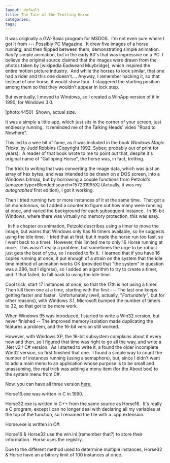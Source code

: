 ```yaml
---
layout: default
title: The Tale of the Trotting Horse
categories: 
tags: 
---
```


  <p>It was originally a GW-Basic program for MSDOS.  I'm not even sure where I got it from --- Possibly PC Magazine.  It drew five images of a horse running, and then flipped between them, demonstrating simple animation.  <em>Really </em>simple animation, but in the early 80's that was impressive on a PC. I believe the original source claimed that the images were drawn from the photos taken by [wikipedia:Eadweard Muybridge], which inspired the entire motion picture industry.  And while the horses to look similar, that one had a rider and this one doesn't.... Anyway, I remember hacking it, so that instead of one horse, it would show four.  I staggered the starting position among them so that they wouldn't appear in lock step.</p> <p>But eventually, I moved to Windows, so I created a WinApp version of it in 1990, for Windows 3.0. </p> <p>[photo:4450]  Shown, actual size.</p> <p>It was a simple a little app, which just sits in the corner of your screen, just endlessly running.  It reminded me of the Talking Heads' video "Road to Nowhere".</p> <p>This led to a wee bit of fame, as it was included in the book <em>Windows Magic Tricks  </em>by Judd Robbins (Copyright 1992, Sybex; probably out of print for years).  A reader of that book wrote to me to point out that, despite it's original name of "Galloping Horse", the horse was, in fact, trotting.</p> <p>The trick to writing that was converting the image data, which was just an array of hex bytes, and was intended to be drawn on a DOS screen, into a Windows bitmap, but by borrowing a couple functions from Petzold's [amazon:type=Blended:search=157231995X] (Actually, it was my <em>autographed</em> first edition), I got it working.</p> <p>Then I tried running two or more instances of it at the same time.  That got a bit monotonous, so I added a counter to figure out how many were running at once, and varied the background for each subsequent instance.  In 16-bit Windows, where there was virtually no memory protection, this was easy. </p> <p>  In his chapter on animation, Petzold describes using a timer to move the image, but warns that Windows only has 16 timers available, so he suggests using the idle time.  I tried that at first, but it made the horse run too fast, so I went back to a timer.  However, this limited me to only 16 Horse running at once.  This wasn't really a problem, but sometimes the urge to be robust just gets the best of you, so I needed to fix it.  I learned that if you have 16 copies running at once, it put enough of a strain on the system that the idle time method of animation works OK (provided that "the system" in question was a 386, but I digress), so I added an algorithm to try to create a timer, and if that failed, to fall back to using the idle time.  </p> <p>Cool trick: start 17 instances at once, so that the 17th is not using a timer.  Then kill them one at a time, starting with the first --- The last one keeps getting faster and faster.  Unfortunately (well, actually, "<em>Fortunately"</em>, but for other reasons), with Windows 3.1, Microsoft bumped the number of timers to 32, so that got to be more work.</p> <p>When Windows 95 was introduced, I started to write a Win32 version, but never finished -- The improved memory isolation made duplicating the features a problem, and the 16-bit version still worked.</p> <p>However, with Windows XP, the 16-bit subsystem complains about it every now and then, so I figured that time was right to go all the way, and write a .Net v2 / C# version.  As I started to write it, a found the older incomplete Win32 version, so first finished that one.  I found a simple way to count the number of instances running (using a semaphore), but, since I didn't want to add a main menu to an application whose purpose is to be small and unassuming, the real trick was adding a menu item (for the About box) to the system menu from C#. </p> <p>Now, you can have all three version <a href="http://honestillusion.com/files/folders/misc/entry4451.aspx">here.</a></p> <p>Horse16.exe was written in C in 1990.</p> <p>Horse32.exe is written in C++ from the same source as Horse16.  It's really a C program, except I can no longer deal with declaring all my variables at the top of the function, so I renamed the file with a .cpp extension.</p> <p>Horse.exe is written in C#.</p> <p>Horse16 &amp; Horse32 use the win.ini (remember that?) to store their information.  Horse uses the registry.</p> <p>Due to the different method used to determine multiple instances, Horse32 &amp; Horse have an arbitrary limit of 100 instances at once.</p>
